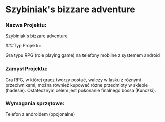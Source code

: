 # Szybiniak's bizzare adventure

### Nazwa Projektu: 

Szybiniak's bizzare adventure

###Typ Projektu: 

Gra typu RPG (role playing game) na telefony mobilne z systemem android

### Zamysł Projektu: 

Gra RPG, w której gracz tworzy postać, walczy w lasku z różnymi przeciwnikami, można również kupować różne przedmioty w sklepie (hadesie). Ostatecznym celem jest pokonanie finalnego bossa (Kunczki).

### Wymagania sprzętowe:

Telefon z androidem (opcjonalne)
